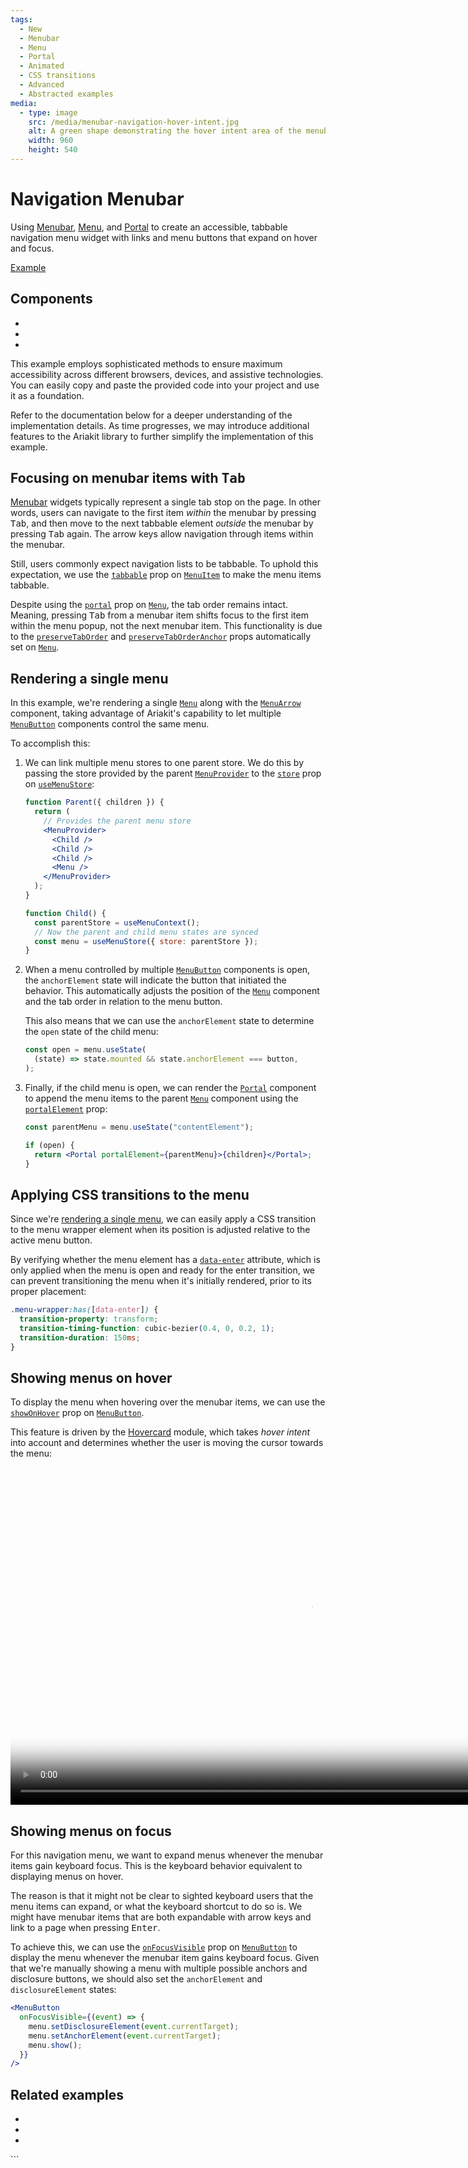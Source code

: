 ```yaml
---
tags:
  - New
  - Menubar
  - Menu
  - Portal
  - Animated
  - CSS transitions
  - Advanced
  - Abstracted examples
media:
  - type: image
    src: /media/menubar-navigation-hover-intent.jpg
    alt: A green shape demonstrating the hover intent area of the menubar navigation menu
    width: 960
    height: 540
---
```


# Navigation Menubar

<div data-description>

Using [Menubar](/components/menubar), [Menu](/components/menu), and [Portal](/components/portal) to create an accessible, tabbable navigation menu widget with links and menu buttons that expand on hover and focus.

</div>

<div data-tags></div>

<a href="./index.tsx" data-playground>Example</a>

## Components

<div data-cards="components">

- [](/components/menubar)
- [](/components/menu)
- [](/components/portal)

</div>

<aside data-type="note" title="This is an advanced example">

This example employs sophisticated methods to ensure maximum accessibility across different browsers, devices, and assistive technologies. You can easily copy and paste the provided code into your project and use it as a foundation.

Refer to the documentation below for a deeper understanding of the implementation details. As time progresses, we may introduce additional features to the Ariakit library to further simplify the implementation of this example.

</aside>

## Focusing on menubar items with <kbd>Tab</kbd>

[Menubar](/components/menubar) widgets typically represent a single tab stop on the page. In other words, users can navigate to the first item _within_ the menubar by pressing <kbd>Tab</kbd>, and then move to the next tabbable element _outside_ the menubar by pressing <kbd>Tab</kbd> again. The arrow keys allow navigation through items within the menubar.

Still, users commonly expect navigation lists to be tabbable. To uphold this expectation, we use the [`tabbable`](/reference/menu-item#tabbable) prop on [`MenuItem`](/reference/menu-item) to make the menu items tabbable.

<aside data-type="note" title="Tab order is preserved from the anchor position in the DOM">

Despite using the [`portal`](/reference/menu#portal) prop on [`Menu`](/reference/menu), the tab order remains intact. Meaning, pressing <kbd>Tab</kbd> from a menubar item shifts focus to the first item within the menu popup, not the next menubar item. This functionality is due to the [`preserveTabOrder`](/reference/menu#preservetaborder) and [`preserveTabOrderAnchor`](/reference/menu#preservetaborderanchor) props automatically set on [`Menu`](/reference/menu).

</aside>

## Rendering a single menu

In this example, we're rendering a single [`Menu`](/reference/menu) along with the [`MenuArrow`](/reference/menu-arrow) component, taking advantage of Ariakit's capability to let multiple [`MenuButton`](/reference/menu-button) components control the same menu.

To accomplish this:

1. We can link multiple menu stores to one parent store. We do this by passing the store provided by the parent [`MenuProvider`](/reference/menu-provider) to the [`store`](/reference/use-menu-store#store) prop on [`useMenuStore`](/reference/use-menu-store):

   ```jsx
   function Parent({ children }) {
     return (
       // Provides the parent menu store
       <MenuProvider>
         <Child />
         <Child />
         <Child />
         <Menu />
       </MenuProvider>
     );
   }

   function Child() {
     const parentStore = useMenuContext();
     // Now the parent and child menu states are synced
     const menu = useMenuStore({ store: parentStore });
   }
   ```

2. When a menu controlled by multiple [`MenuButton`](/reference/menu-button) components is open, the `anchorElement` state will indicate the button that initiated the behavior. This automatically adjusts the position of the [`Menu`](/reference/menu) component and the tab order in relation to the menu button.

   This also means that we can use the `anchorElement` state to determine the `open` state of the child menu:

   ```js
   const open = menu.useState(
     (state) => state.mounted && state.anchorElement === button,
   );
   ```

3. Finally, if the child menu is open, we can render the [`Portal`](/reference/portal) component to append the menu items to the parent [`Menu`](/reference/menu) component using the [`portalElement`](/reference/portal#portalelement) prop:

   ```jsx
   const parentMenu = menu.useState("contentElement");

   if (open) {
     return <Portal portalElement={parentMenu}>{children}</Portal>;
   }
   ```

## Applying CSS transitions to the menu

Since we're [rendering a single menu](#rendering-a-single-menu), we can easily apply a CSS transition to the menu wrapper element when its position is adjusted relative to the active menu button.

By verifying whether the menu element has a [`data-enter`](/guide/styling#data-enter) attribute, which is only applied when the menu is open and ready for the enter transition, we can prevent transitioning the menu when it's initially rendered, prior to its proper placement:

```css
.menu-wrapper:has([data-enter]) {
  transition-property: transform;
  transition-timing-function: cubic-bezier(0.4, 0, 0.2, 1);
  transition-duration: 150ms;
}
```

## Showing menus on hover

To display the menu when hovering over the menubar items, we can use the [`showOnHover`](/reference/menu-button#showonhover) prop on [`MenuButton`](/reference/menu-button).

This feature is driven by the [Hovercard](/components/hovercard) module, which takes _hover intent_ into account and determines whether the user is moving the cursor towards the menu:

<video gif="true" playbackrate="0.5" data-large src="/media/menubar-navigation-hover-intent.mp4" poster="/media/menubar-navigation-hover-intent.jpg" width="960" height="540"></video>

## Showing menus on focus

For this navigation menu, we want to expand menus whenever the menubar items gain keyboard focus. This is the keyboard behavior equivalent to displaying menus on hover.

The reason is that it might not be clear to sighted keyboard users that the menu items can expand, or what the keyboard shortcut to do so is. We might have menubar items that are both expandable with arrow keys and link to a page when pressing <kbd>Enter</kbd>.

To achieve this, we can use the [`onFocusVisible`](/reference/menu-button#onfocusvisible) prop on [`MenuButton`](/reference/menu-button) to display the menu whenever the menubar item gains keyboard focus. Given that we're manually showing a menu with multiple possible anchors and disclosure buttons, we should also set the `anchorElement` and `disclosureElement` states:

```jsx
<MenuButton
  onFocusVisible={(event) => {
    menu.setDisclosureElement(event.currentTarget);
    menu.setAnchorElement(event.currentTarget);
    menu.show();
  }}
/>
```

## Related examples

<div data-cards="examples">

- [](/examples/menu-nested)
- [](/examples/menu-framer-motion)
- [](/examples/menu-slide)

</div>
```
